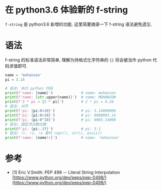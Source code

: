 # 在 python3.6 体验新的 f-string

`f-string` 是 python3.6 新增的功能. 这里简要摘录一下 f-string 语法避免遗忘.

# 语法

f-string 的标准语法非常简单, 理解为待格式化字符串的 `{}` 将会被当作 python 代码求值即可.

```py
name = 'mohanson'
pi = 3.14

# 语法: 执行 python 代码
print(f'name: {name}')             # name: mohanson
print(f'name: {str.upper(name)}')  # name: MOHANSON
print(f'2 * pi = {2 * pi}')        # 2 * pi = 6.28
# 语法: 对齐
print(f'pi: {pi:0<10}')            # pi: 3.14000000
print(f'pi: {pi:0>10}')            # pi: 0000003.14
print(f'pi: {pi:0^10}')            # pi: 0003.14000
# 语法: 固定浮点数位数
print(f'pi: {pi:.1f}')             # pi: 3.1
# 语法: !r, !s, !a 替代 repr(), str(), ascii()
print(f'name: {name!r}')           # name: 'mohanson'
```

# 参考

- [1] Eric V.Smith: PEP 498 -- Literal String Interpolation [https://www.python.org/dev/peps/pep-0498/](https://www.python.org/dev/peps/pep-0498/)
